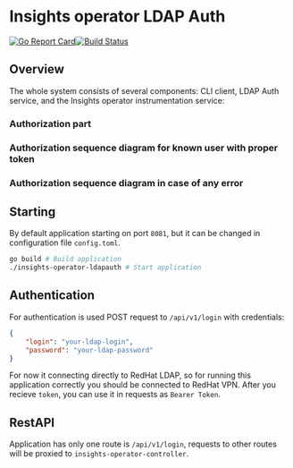 # Insights operator LDAP Auth

[![Go Report Card](https://goreportcard.com/badge/github.com/RedHatInsights/insights-operator-ldapauth)](https://goreportcard.com/report/github.com/RedHatInsights/insights-operator-ldapauth)[![Build Status](https://travis-ci.org/RedHatInsights/insights-operator-ldapauth.svg?branch=master)](https://travis-ci.org/RedHatInsights/insights-operator-ldapauth)

## Overview

The whole system consists of several components: CLI client, LDAP Auth service, and the Insights operator instrumentation service:

[component]: doc/components.png "Components"

### Authorization part

[diagram2]: doc/auth_sequence_002.png.uml.png "Diagram"

### Authorization sequence diagram for known user with proper token

[diagram7]: doc/auth_sequence_007.png.uml.png "Diagram"

### Authorization sequence diagram in case of any error

[diagram8]: doc/auth_sequence_008.png.uml.png "Diagram"

## Starting

By default application starting on port `8081`, but it can be changed in configuration file `config.toml`.

```Bash
go build # Build application
./insights-operator-ldapauth # Start application
```

## Authentication

For authentication is used POST request to `/api/v1/login` with credentials:
```JSON
{
	"login": "your-ldap-login",
	"password": "your-ldap-password"
}
```

For now it connecting directly to RedHat LDAP, so for running this application correctly you should be connected to RedHat VPN. After you recieve `token`, you can use it in requests as `Bearer Token`.

## RestAPI

Application has only one route is `/api/v1/login`, requests to other routes will be proxied to `insights-operator-controller`.
